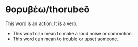# θορυβέω/thorubeō
This word is an action. It is a verb.
* This word can mean to make a loud noise or commotion.
* This word can mean to trouble or upset someone.
